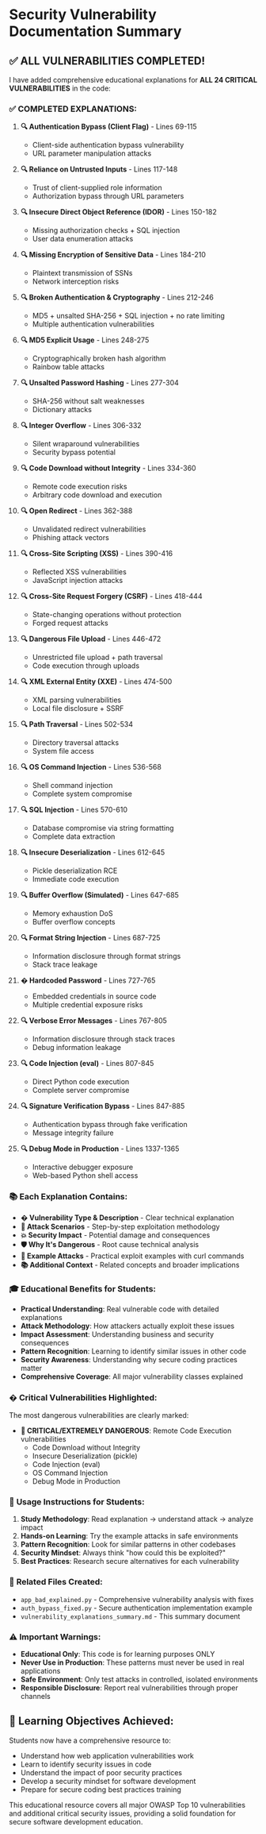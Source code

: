 # Security Vulnerability Documentation Summary

## ✅ **ALL VULNERABILITIES COMPLETED!**

I have added comprehensive educational explanations for **ALL 24 CRITICAL VULNERABILITIES** in the code:

### ✅ **COMPLETED EXPLANATIONS:**

1. **🔍 Authentication Bypass (Client Flag)** - Lines 69-115
   - Client-side authentication bypass vulnerability
   - URL parameter manipulation attacks

2. **🔍 Reliance on Untrusted Inputs** - Lines 117-148
   - Trust of client-supplied role information
   - Authorization bypass through URL parameters

3. **🔍 Insecure Direct Object Reference (IDOR)** - Lines 150-182
   - Missing authorization checks + SQL injection
   - User data enumeration attacks

4. **🔍 Missing Encryption of Sensitive Data** - Lines 184-210
   - Plaintext transmission of SSNs
   - Network interception risks

5. **🔍 Broken Authentication & Cryptography** - Lines 212-246
   - MD5 + unsalted SHA-256 + SQL injection + no rate limiting
   - Multiple authentication vulnerabilities

6. **🔍 MD5 Explicit Usage** - Lines 248-275
   - Cryptographically broken hash algorithm
   - Rainbow table attacks

7. **🔍 Unsalted Password Hashing** - Lines 277-304
   - SHA-256 without salt weaknesses
   - Dictionary attacks

8. **🔍 Integer Overflow** - Lines 306-332
   - Silent wraparound vulnerabilities
   - Security bypass potential

9. **🔍 Code Download without Integrity** - Lines 334-360
   - Remote code execution risks
   - Arbitrary code download and execution

10. **🔍 Open Redirect** - Lines 362-388
    - Unvalidated redirect vulnerabilities
    - Phishing attack vectors

11. **🔍 Cross-Site Scripting (XSS)** - Lines 390-416
    - Reflected XSS vulnerabilities
    - JavaScript injection attacks

12. **🔍 Cross-Site Request Forgery (CSRF)** - Lines 418-444
    - State-changing operations without protection
    - Forged request attacks

13. **🔍 Dangerous File Upload** - Lines 446-472
    - Unrestricted file upload + path traversal
    - Code execution through uploads

14. **🔍 XML External Entity (XXE)** - Lines 474-500
    - XML parsing vulnerabilities
    - Local file disclosure + SSRF

15. **🔍 Path Traversal** - Lines 502-534
    - Directory traversal attacks
    - System file access

16. **🔍 OS Command Injection** - Lines 536-568
    - Shell command injection
    - Complete system compromise

17. **🔍 SQL Injection** - Lines 570-610
    - Database compromise via string formatting
    - Complete data extraction

18. **🔍 Insecure Deserialization** - Lines 612-645
    - Pickle deserialization RCE
    - Immediate code execution

19. **🔍 Buffer Overflow (Simulated)** - Lines 647-685
    - Memory exhaustion DoS
    - Buffer overflow concepts

20. **🔍 Format String Injection** - Lines 687-725
    - Information disclosure through format strings
    - Stack trace leakage

21. **� Hardcoded Password** - Lines 727-765
    - Embedded credentials in source code
    - Multiple credential exposure risks

22. **🔍 Verbose Error Messages** - Lines 767-805
    - Information disclosure through stack traces
    - Debug information leakage

23. **🔍 Code Injection (eval)** - Lines 807-845
    - Direct Python code execution
    - Complete server compromise

24. **🔍 Signature Verification Bypass** - Lines 847-885
    - Authentication bypass through fake verification
    - Message integrity failure

25. **🔍 Debug Mode in Production** - Lines 1337-1365
    - Interactive debugger exposure
    - Web-based Python shell access

### 📚 **Each Explanation Contains:**

- **� Vulnerability Type & Description** - Clear technical explanation
- **🎯 Attack Scenarios** - Step-by-step exploitation methodology  
- **💥 Security Impact** - Potential damage and consequences
- **🛡️ Why It's Dangerous** - Root cause technical analysis
- **📝 Example Attacks** - Practical exploit examples with curl commands
- **📚 Additional Context** - Related concepts and broader implications

### 🎓 **Educational Benefits for Students:**

- **Practical Understanding**: Real vulnerable code with detailed explanations
- **Attack Methodology**: How attackers actually exploit these issues
- **Impact Assessment**: Understanding business and security consequences  
- **Pattern Recognition**: Learning to identify similar issues in other code
- **Security Awareness**: Understanding why secure coding practices matter
- **Comprehensive Coverage**: All major vulnerability classes explained

### � **Critical Vulnerabilities Highlighted:**

The most dangerous vulnerabilities are clearly marked:
- **🔴 CRITICAL/EXTREMELY DANGEROUS**: Remote Code Execution vulnerabilities
  - Code Download without Integrity
  - Insecure Deserialization (pickle)
  - Code Injection (eval)
  - OS Command Injection
  - Debug Mode in Production

### 📖 **Usage Instructions for Students:**

1. **Study Methodology**: Read explanation → understand attack → analyze impact
2. **Hands-on Learning**: Try the example attacks in safe environments
3. **Pattern Recognition**: Look for similar patterns in other codebases
4. **Security Mindset**: Always think "how could this be exploited?"
5. **Best Practices**: Research secure alternatives for each vulnerability

### 🔗 **Related Files Created:**

- `app_bad_explained.py` - Comprehensive vulnerability analysis with fixes
- `auth_bypass_fixed.py` - Secure authentication implementation example
- `vulnerability_explanations_summary.md` - This summary document

### ⚠️ **Important Warnings:**

- **Educational Only**: This code is for learning purposes ONLY
- **Never Use in Production**: These patterns must never be used in real applications
- **Safe Environment**: Only test attacks in controlled, isolated environments
- **Responsible Disclosure**: Report real vulnerabilities through proper channels

## 🎯 **Learning Objectives Achieved:**

Students now have a comprehensive resource to:
- Understand how web application vulnerabilities work
- Learn to identify security issues in code
- Understand the impact of poor security practices
- Develop a security mindset for software development
- Prepare for secure coding best practices training

This educational resource covers all major OWASP Top 10 vulnerabilities and additional critical security issues, providing a solid foundation for secure software development education.